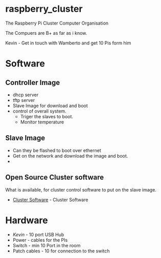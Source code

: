 # raspberry_cluster
The Raspberry Pi Cluster Computer Organisation

The Compuers are B+ as far as i know.

Kevin - Get in touch with Wamberto and get 10 Pis form him

# Software

##  Controller Image
* dhcp server
* tftp server
* Slave Image for download and boot
* control of overall system.
    * Triger the slaves to boot.
    * Monitor temperature

## Slave Image
* Can they be flashed to boot over ethernet
* Get on the network and download the image and boot.
*
    
## Open Source Cluster software

What is available, for cluster control software to put on the slave image.

* [Cluster Software](ClusterSoftware) - Cluster Software

# Hardware

* *Kevin* - 10 port USB Hub
* Power - cables for the PIs
* Switch - min 10 Port in the room
* Patch cables - 10 for connection to the switch
